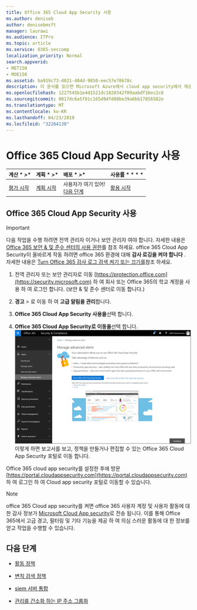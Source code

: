 ```yaml
---
title: Office 365 Cloud App Security 사용
ms.author: deniseb
author: denisebmsft
manager: laurawi
ms.audience: ITPro
ms.topic: article
ms.service: O365-seccomp
localization_priority: Normal
search.appverid:
- MET150
- MOE150
ms.assetid: ba919c73-d021-404d-9850-eec57e78678c
description: 이 문서를 읽으면 Microsoft Azure에서 cloud app security에서 제공 하는 Office 365 Cloud app security를 설정 하는 방법을 확인할 수 있습니다.
ms.openlocfilehash: 1227545b1e4d1521dc1820342f09aabdf16ec2c6
ms.sourcegitcommit: 0017dc6a5f81c165d9dfd88be39a6bb17856582e
ms.translationtype: MT
ms.contentlocale: ko-KR
ms.lasthandoff: 04/23/2019
ms.locfileid: "32264130"
---
```

# <a name="turn-on-office-365-cloud-app-security"></a>Office 365 Cloud App Security 사용
  
|계산 * *\>**|계획 * *\>**|배포 * *\>**|사용률 * * * *|
|:-----|:-----|:-----|:-----|
|[평가 시작](office-365-cas-overview.md) <br/> |[계획 시작](get-ready-for-office-365-cas.md) <br/> |사용자가 여기 있어!  <br/> [다음 단계](activity-policies-and-alerts.md) <br/> |[활용 시작](utilization-activities-for-ocas.md) <br/> |
  
## <a name="turn-on-office-365-cloud-app-security"></a>Office 365 Cloud App Security 사용

> [!IMPORTANT]
> 다음 작업을 수행 하려면 전역 관리자 이거나 보안 관리자 여야 합니다. 자세한 내용은 [Office 365 보안 &amp; 및 준수 센터의 사용 권한](permissions-in-the-security-and-compliance-center.md)를 참조 하세요. office 365 Cloud App Security이 올바르게 작동 하려면 office 365 환경에 대해 **감사 로깅을 켜야 합니다** . 자세한 내용은 [Turn Office 365 감사 로그 검색 켜기 또는 끄기를](turn-audit-log-search-on-or-off.md)참조 하세요. 
  
1. 전역 관리자 또는 보안 관리자로 이동 [https://protection.office.com](https://security.microsoft.com) 하 여 회사 또는 Office 365의 학교 계정을 사용 하 여 로그인 합니다. (보안 &amp; 및 준수 센터로 이동 합니다.) 
    
2. **경고** \> 로 이동 하 여 **고급 알림을 관리**합니다.
    
3. **Office 365 Cloud App Security 사용을**선택 합니다.
    
4. **Office 365 Cloud App Security로 이동을**선택 합니다.<br/>![보안 &amp; 및 준수 센터에서 Office 365 Cloud App Security로 이동 하려면 고급 알림 관리를 선택 합니다.](media/958632d4-03e3-4ade-8e22-d5509db6fca7.png)<br/>이렇게 하면 보고서를 보고, 정책을 만들거나 편집할 수 있는 Office 365 Cloud App Security 포털로 이동 합니다.

Office 365 cloud app security를 설정한 후에 방문 [https://portal.cloudappsecurity.com](https://portal.cloudappsecurity.com) 하 여 로그인 하 여 Cloud app security 포털로 이동할 수 있습니다.
    
> [!NOTE]
> office 365 Cloud app security를 켜면 office 365 사용자 계정 및 사용자 활동에 대 한 감사 정보가 [Microsoft Cloud App security](https://aka.ms/whatiscas)로 전송 됩니다. 이를 통해 Office 365에서 고급 경고, 필터링 및 기타 기능을 제공 하 여 의심 스러운 활동에 대 한 정보를 얻고 작업을 수행할 수 있습니다. 
  
## <a name="next-steps"></a>다음 단계

- [활동 정책](activity-policies-and-alerts.md)
    
- [변칙 검색 정책](anomaly-detection-policies-in-ocas.md)
    
- [siem 서버 통합](integrate-your-siem-server-with-office-365-cas.md)
    
- [관리를 간소화 하는 IP 주소 그룹화](group-your-ip-addresses-in-ocas.md)
    

